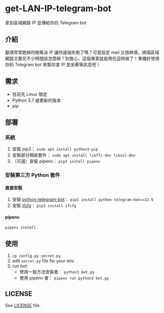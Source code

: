 # get-LAN-IP-telegram-bot
拿到區域網路 IP 並傳給你的 Telegram bot

## 介紹
厭煩常常跑掉的樹莓派 IP 讓你遠端失敗了嗎？可是設定 mail 又很麻煩，掃描區域網路又要花不少時間該怎麼辦？別擔心，這個專案就是用在這時候了！準備好使用你的 Telegram bot 來幫你拿 IP 並坐著等訊息吧！

## 需求
* 目前先 Linux 限定
* Python 3.7 或更新的版本
* pip

## 部署
### 系統
1. 安裝 pip3： `sudo apt install python3-pip`
2. 安裝部分相依套件： `sudo apt install libffi-dev libssl-dev`
3. （可選）安裝 pipenv： `pip3 install pipenv`
### 安裝第三方 Python 套件
#### 直接安裝
1. 安裝 [python-telegram-bot](https://pypi.org/project/python-telegram-bot/)： `pip3 install python-telegram-bot==12.5`
2. 安裝 [ifcfg](https://pypi.org/project/ifcfg/)： `pip3 install ifcfg`
#### pipenv
`pipenv install`

## 使用
1. `cp config.py secret.py`
2. edit `secret.py` file for your env
3. run bot:
	* 使用一般方法安裝者： `python3 bot.py`
	* 使用 pipenv 者： `pipenv run python3 bot.py`

## LICENSE
See [LICENSE](LICENSE) file.
